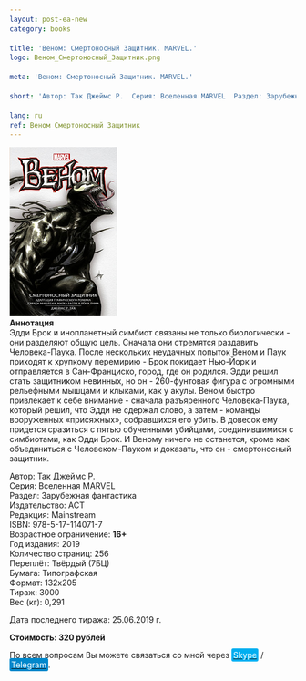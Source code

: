 ```yaml
---
layout: post-ea-new
category: books

title: 'Веном: Смертоносный Защитник. MARVEL.'
logo: Веном_Смертоносный_Защитник.png

meta: 'Веном: Смертоносный Защитник. MARVEL.'

short: 'Автор: Так Джеймс Р.  Серия: Вселенная MARVEL  Раздел: Зарубежная фантастика  Издательство: АСТ  Редакция: Mainstream  ISBN: 978-5-17-114071-7  Возрастное ограничение: 16+'

lang: ru
ref: Веном_Смертоносный_Защитник
---
```


<a data-fancybox="gallery" href="/img/books/Веном_Смертоносный_Защитник.png"><img src="/img/books/Веном_Смертоносный_Защитник.png" alt=""></a>  
**Аннотация**  
Эдди Брок и инопланетный симбиот связаны не только биологически - они разделяют общую цель. Сначала они стремятся раздавить Человека-Паука.  После нескольких неудачных попыток Веном и Паук приходят к хрупкому перемирию - Брок покидает Нью-Йорк и отправляется в Сан-Франциско, город, где он родился. Эдди решил стать защитником невинных, но он - 260-фунтовая фигура с огромными рельефными мышцами и клыками, как у акулы. Веном быстро привлекает к себе внимание - сначала разъяренного Человека-Паука, который решил, что Эдди не сдержал слово, а затем - команды вооруженных «присяжных», собравшихся его убить. В довесок ему придется сразиться с пятью обученными убийцами, соединившимися с симбиотами, как Эдди Брок. И Веному ничего не останется, кроме как объединиться с Человеком-Пауком и доказать, что он - смертоносный защитник.

Автор: Так Джеймс Р.  
Серия: Вселенная MARVEL  
Раздел: Зарубежная фантастика  
Издательство: АСТ  
Редакция: Mainstream  
ISBN: 978-5-17-114071-7  
Возрастное ограничение: **16+**  
Год издания: 2019  
Количество страниц: 256  
Переплёт: Твёрдый  (7БЦ)  
Бумага: Типографская  
Формат: 132х205  
Тираж: 3000  
Вес (кг): 0,291

Дата последнего тиража:	25.06.2019 г.

**Стоимость: 320 рублей**

По всем вопросам Вы можете связаться со мной через <a href="skype:chutkoy89?call" target="_blank"><span style="background-color:#00aff0; color:white; padding:3px; border-radius: 3px">Skype</span></a> / <a href="https://t.me/chutkoy" target="_blank"><span style="background-color:#0088cc; color:white; padding:3px; border-radius: 3px">Telegram</span></a>.
